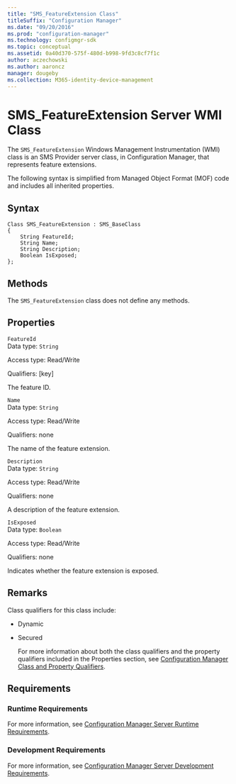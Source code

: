 ```yaml
---
title: "SMS_FeatureExtension Class"
titleSuffix: "Configuration Manager"
ms.date: "09/20/2016"
ms.prod: "configuration-manager"
ms.technology: configmgr-sdk
ms.topic: conceptual
ms.assetid: 0a40d370-575f-480d-b998-9fd3c8cf7f1c
author: aczechowski
ms.author: aaroncz
manager: dougeby
ms.collection: M365-identity-device-management
---
```

# SMS_FeatureExtension Server WMI Class
The `SMS_FeatureExtension` Windows Management Instrumentation (WMI) class is an SMS Provider server class, in Configuration Manager, that represents feature extensions.  

 The following syntax is simplified from Managed Object Format (MOF) code and includes all inherited properties.  

## Syntax  

```  
Class SMS_FeatureExtension : SMS_BaseClass  
{  
    String FeatureId;  
    String Name;  
    String Description;  
    Boolean IsExposed;  
};  

```  

## Methods  
 The `SMS_FeatureExtension` class does not define any methods.  

## Properties  
 `FeatureId`  
 Data type: `String`  

 Access type: Read/Write  

 Qualifiers: [key]  

 The feature ID.  

 `Name`  
 Data type: `String`  

 Access type: Read/Write  

 Qualifiers: none  

 The name of the feature extension.  

 `Description`  
 Data type: `String`  

 Access type: Read/Write  

 Qualifiers: none  

 A description of the feature extension.  

 `IsExposed`  
 Data type: `Boolean`  

 Access type: Read/Write  

 Qualifiers: none  

 Indicates whether the feature extension is exposed.  

## Remarks  
 Class qualifiers for this class include:  

- Dynamic  

- Secured  

  For more information about both the class qualifiers and the property qualifiers included in the Properties section, see [Configuration Manager Class and Property Qualifiers](../../../develop/reference/misc/class-and-property-qualifiers.md).  

## Requirements  

### Runtime Requirements  
 For more information, see [Configuration Manager Server Runtime Requirements](../../../develop/core/reqs/server-runtime-requirements.md).  

### Development Requirements  
 For more information, see [Configuration Manager Server Development Requirements](../../../develop/core/reqs/server-development-requirements.md).  
